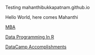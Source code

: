 Testing mahanthibukkapatnam.github.io

Hello World, here comes Mahanthi

[MBA](https://mahanthibukkapatnam.github.io/mba)

[Data Programming In R](https://mahanthibukkapatnam.github.io/DataProgrammingInR)

[DataCamp Accomplishments](https://mahanthibukkapatnam.github.io/DataProgrammingInR/DataCamp)
